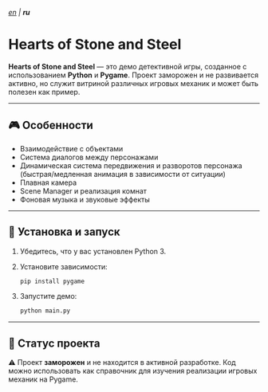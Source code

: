 _[en](README.md) | **ru**_

# Hearts of Stone and Steel

**Hearts of Stone and Steel** — это демо детективной игры, созданное с использованием **Python** и **Pygame**.
Проект заморожен и не развивается активно, но служит витриной различных игровых механик и может быть полезен как пример.

---

## 🎮 Особенности

* Взаимодействие с объектами
* Система диалогов между персонажами
* Динамическая система передвижения и разворотов персонажа (быстрая/медленная анимация в зависимости от ситуации)
* Плавная камера
* Scene Manager и реализация комнат
* Фоновая музыка и звуковые эффекты

---

## 🚀 Установка и запуск

1. Убедитесь, что у вас установлен Python 3.
2. Установите зависимости:

   ```bash
   pip install pygame
   ```
3. Запустите демо:

   ```bash
   python main.py
   ```

---

## 📌 Статус проекта

⚠️ Проект **заморожен** и не находится в активной разработке.
Код можно использовать как справочник для изучения реализации игровых механик на Pygame.

